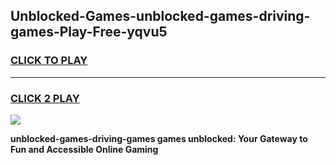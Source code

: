 
## Unblocked-Games-unblocked-games-driving-games-Play-Free-yqvu5
<h3>
<a href="https://premium76.site?title=unblocked-games-driving-games&ref=15A">CLICK TO PLAY</a></h3>
<hr>

<h3>
<a href="https://premium76.site?title=unblocked-games-driving-games&ref=15A">CLICK 2 PLAY</a>
  
</h3>

<a href="https://premium76.site?title=unblocked-games-driving-games&ref=15A"><img src="https://clearcache.store/games.png"></a>


**unblocked-games-driving-games games unblocked: Your Gateway to Fun and Accessible Online Gaming**
